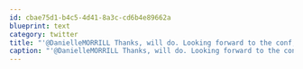 ```yaml
---
id: cbae75d1-b4c5-4d41-8a3c-cd6b4e89662a
blueprint: text
category: twitter
title: "'@DanielleMORRILL Thanks, will do. Looking forward to the conf, especially the hackathon."
caption: "'@DanielleMORRILL Thanks, will do. Looking forward to the conf, especially the hackathon."
---
```

